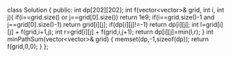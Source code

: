 class Solution {
public:
int dp[202][202];
int f(vector<vector<int>>& grid, int i, int j){
if(i==grid.size() or j==grid[0].size()) return 1e9;
if(i==grid.size()-1 and j==grid[0].size()-1) return grid[i][j];
if(dp[i][j]!=-1) return dp[i][j];
int l=grid[i][j] + f(grid,i+1,j);
int r=grid[i][j] + f(grid,i,j+1);
return dp[i][j]=min(l,r);
}
int minPathSum(vector<vector<int>>& grid) {
memset(dp,-1,sizeof(dp));
return f(grid,0,0);
}
};